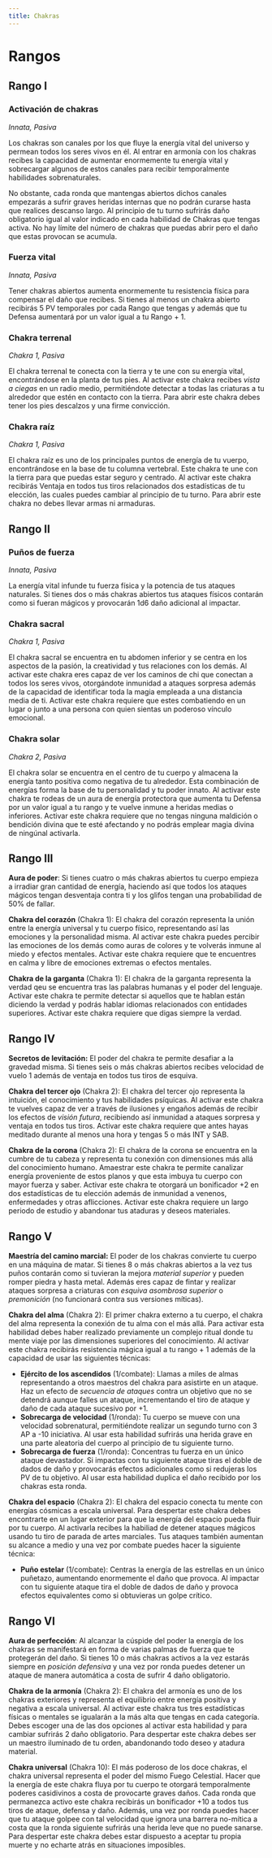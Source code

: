 ```yaml
---
title: Chakras
---
```


# Rangos

## Rango I

### Activación de chakras 

*Innata, Pasiva*

Los chakras son canales por los que fluye la energía vital del universo y permean todos los seres vivos en él. Al entrar en armonía con los chakras recibes la capacidad de aumentar enormemente tu energía vital y sobrecargar algunos de estos canales para recibir temporalmente habilidades sobrenaturales. 

No obstante, cada ronda que mantengas abiertos dichos canales empezarás a sufrir graves heridas internas que no podrán curarse hasta que realices descanso largo. Al principio de tu turno sufrirás daño obligatorio igual al valor indicado en cada habilidad de Chakras que tengas activa. No hay límite del número de chakras que puedas abrir pero el daño que estas provocan se acumula.

### Fuerza vital 

*Innata, Pasiva*

Tener chakras abiertos aumenta enormemente tu resistencia física para compensar el daño que recibes. Si tienes al menos un chakra abierto recibirás 5 PV temporales por cada Rango que tengas y además que tu Defensa aumentará por un valor igual a tu Rango + 1.

### Chakra terrenal

*Chakra 1, Pasiva*

El chakra terrenal te conecta con la tierra y te une con su energía vital, encontrándose en la planta de tus pies. Al activar este chakra recibes *vista a ciegas* en un radio medio, permitiéndote detectar a todas las criaturas a tu alrededor que estén en contacto con la tierra. Para abrir este chakra debes tener los pies descalzos y una firme convicción.

### Chakra raíz

*Chakra 1, Pasiva*

El chakra raíz es uno de los principales puntos de energía de tu vuerpo, encontrándose en la base de tu columna vertebral. Este chakra te une con la tierra para que puedas estar seguro y centrado. Al activar este chakra recibirás Ventaja en todos tus tiros relacionados dos estadísticas de tu elección, las cuales puedes cambiar al principio de tu turno. Para abrir este chakra no debes llevar armas ni armaduras.

## Rango II

### Puños de fuerza

*Innata, Pasiva*

La energía vital infunde tu fuerza física y la potencia de tus ataques naturales. Si tienes dos o más chakras abiertos tus ataques físicos contarán como si fueran mágicos y provocarán 1d6 daño adicional al impactar.

### Chakra sacral

*Chakra 1, Pasiva*

El chakra sacral se encuentra en tu abdomen inferior y se centra en los aspectos de la pasión, la creatividad y tus relaciones con los demás. Al activar este chakra eres capaz de ver los caminos de chi que conectan a todos los seres vivos, otorgándote inmunidad a ataques sorpresa además de la capacidad de identificar toda la magia empleada a una distancia media de ti. Activar este chakra requiere que estes combatiendo en un lugar o junto a una persona con quien sientas un poderoso vínculo emocional. 

### **Chakra solar** 

*Chakra 2, Pasiva*

El chakra solar se encuentra en el centro de tu cuerpo y almacena la energía tanto positiva como negativa de tu alrededor. Esta combinación de energías forma la base de tu personalidad y tu poder innato. Al activar este chakra te rodeas de un aura de energía protectora que aumenta tu Defensa por un valor igual a tu rango y te vuelve inmune a heridas medias o inferiores. Activar este chakra requiere que no tengas ninguna maldición o bendición divina que te esté afectando y no podrás emplear magia divina de ningúnal activarla.

## Rango III

**Aura de poder**: Si tienes cuatro o más chakras abiertos tu cuerpo empieza a irradiar gran cantidad de energía, haciendo así que todos los ataques mágicos tengan desventaja contra ti y los glifos tengan una probabilidad de 50% de fallar.

**Chakra del corazón** (Chakra 1): El chakra del corazón representa la unión entre la energía universal y tu cuerpo físico, representando así las emociones y la personalidad misma. Al activar este chakra puedes percibir las emociones de los demás como auras de colores y te volverás inmune al miedo y efectos mentales. Activar este chakra requiere que te encuentres en calma y libre de emociones extremas o efectos mentales.

**Chakra de la garganta** (Chakra 1): El chakra de la garganta representa la verdad qeu se encuentra tras las palabras humanas y el poder del lenguaje. Activar este chakra te permite detectar si aquellos que te hablan están diciendo la verdad y podrás hablar idiomas relacionados con entidades superiores. Activar este chakra requiere que digas siempre la verdad.

## Rango IV

**Secretos de levitación:** El poder del chakra te permite desafiar a la gravedad misma. Si tienes seis o más chakras abiertos recibes velocidad de vuelo 1 además de ventaja en todos tus tiros de esquiva. 

**Chakra del tercer ojo** (Chakra 2): El chakra del tercer ojo representa la intuición, el conocimiento y tus habilidades psíquicas. Al activar este chakra te vuelves capaz de ver a través de ilusiones y engaños además de recibir los efectos de *visión futura*, recibiendo así inmunidad a ataques sorpresa y ventaja en todos tus tiros. Activar este chakra requiere que antes hayas meditado durante al menos una hora y tengas 5 o más INT y SAB.

**Chakra de la corona** (Chakra 2): El chakra de la corona se encuentra en la cumbre de tu cabeza y representa tu conexión con dimensiones más allá del conocimiento humano. Amaestrar este chakra te permite canalizar energía proveniente de estos planos y que esta imbuya tu cuerpo con mayor fuerza y saber. Activar este chakra te otorgará un bonificador +2 en dos estadísticas de tu elección además de inmunidad a venenos, enfermedades y otras aflicciones. Activar este chakra requiere un largo periodo de estudio y abandonar tus ataduras y deseos materiales.

## Rango V

**Maestría del camino marcial:** El poder de los chakras convierte tu cuerpo en una máquina de matar. Si tienes 8 o más chakras abiertos a la vez tus puños contarán como si tuvieran la mejora *material superior* y pueden romper piedra y hasta metal. Además eres capaz de fintar y realizar ataques sorpresa a criaturas con *esquiva asombrosa superior* o *premonición* (no funcionará contra sus versiones míticas).

**Chakra del alma** (Chakra 2): El primer chakra externo a tu cuerpo, el chakra del alma representa la conexión de tu alma con el más allá. Para activar esta habilidad debes haber realizado previamente un complejo ritual donde tu mente viaje por las dimensiones superiores del conocimiento. Al activar este chakra recibirás resistencia mágica igual a tu rango + 1 además de la capacidad de usar las siguientes técnicas:

- **Ejército de los ascendidos** (1/combate): Llamas a miles de almas representando a otros maestros del chakra para asistirte en un ataque. Haz un efecto de *secuencia de ataques* contra un objetivo que no se detendrá aunque falles un ataque, incrementando el tiro de ataque y daño de cada ataque sucesivo por +1.
- **Sobrecarga de velocidad** (1/ronda): Tu cuerpo se mueve con una velocidad sobrenatural, permitiéndote realizar un segundo turno con 3 AP a -10 iniciativa. Al usar esta habilidad sufrirás una herida grave en una parte aleatoria del cuerpo al principio de tu siguiente turno.
- **Sobrecarga de fuerza** (1/ronda): Concentras tu fuerza en un único ataque devastador. Si impactas con tu siguiente ataque tiras el doble de dados de daño y provocarás efectos adicionales como si redujeras los PV de tu objetivo. Al usar esta habilidad duplica el daño recibido por los chakras esta ronda.

**Chakra del espacio** (Chakra 2): El chakra del espacio conecta tu mente con energías cósmicas a escala universal. Para despertar este chakra debes encontrarte en un lugar exterior para que la energía del espacio pueda fluir por tu cuerpo. Al activarla recibes la habiliad de detener ataques mágicos usando tu tiro de parada de artes marciales. Tus ataques también aumentan su alcance a medio y una vez por combate puedes hacer la siguiente técnica:

- **Puño estelar** (1/combate): Centras la energía de las estrellas en un único puñetazo, aumentando enormemente el daño que provoca. Al impactar con tu siguiente ataque tira el doble de dados de daño y provoca efectos equivalentes como si obtuvieras un golpe crítico.

## Rango VI

**Aura de perfección**: Al alcanzar la cúspide del poder la energía de los chakras se manifestará en forma de varias palmas de fuerza que te protegerán del daño. Si tienes 10 o más chakras activos a la vez estarás siempre en *posición defensiva* y una vez por ronda puedes detener un ataque de manera automática a costa de sufrir 4 daño obligatorio.

**Chakra de la armonía** (Chakra 2): El chakra del armonía es uno de los chakras exteriores y representa el equilibrio entre energía positiva y negativa a escala universal. Al activar este chakra tus tres estadísticas físicas o mentales se igualarán a la más alta que tengas en cada categoría. Debes escoger una de las dos opciones al activar esta habilidad y para cambiar sufrirás 2 daño obligatorio. Para despertar este chakra debes ser un maestro iluminado de tu orden, abandonando todo deseo y atadura material.

**Chakra universal** (Chakra 10): El más poderoso de los doce chakras, el chakra universal representa el poder del mismo Fuego Celestial. Hacer que la energía de este chakra fluya por tu cuerpo te otorgará temporalmente poderes casidivinos a costa de provocarte graves daños. Cada ronda que permanezca activo este chakra recibirás un bonificador +10 a todos tus tiros de ataque, defensa y daño. Además, una vez por ronda puedes hacer que tu ataque golpee con tal velocidad que ignora una barrera no-mítica a costa que la ronda siguiente sufrirás una herida leve que no puede sanarse. Para despertar este chakra debes estar dispuesto a aceptar tu propia muerte y no echarte atrás en situaciones imposibles.